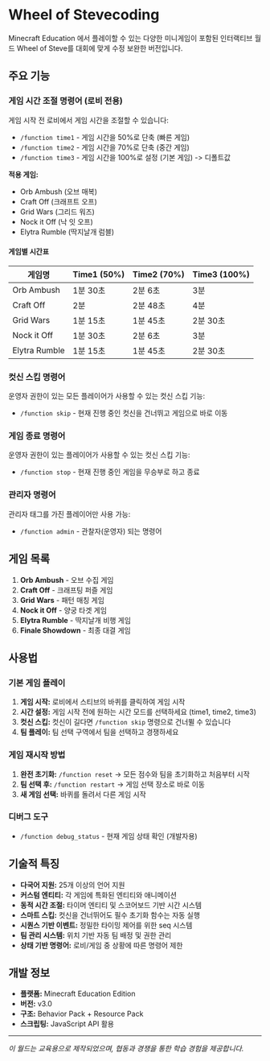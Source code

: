 # Wheel of Stevecoding

Minecraft Education 에서 플레이할 수 있는 다양한 미니게임이 포함된 인터랙티브 월드 Wheel of Steve를 대회에 맞게 수정 보완한 버전입니다. 

## 주요 기능

### 게임 시간 조절 명령어 (로비 전용)

게임 시작 전 로비에서 게임 시간을 조절할 수 있습니다:

- `/function time1` - 게임 시간을 50%로 단축 (빠른 게임)
- `/function time2` - 게임 시간을 70%로 단축 (중간 게임)  
- `/function time3` - 게임 시간을 100%로 설정 (기본 게임) -> 디폴트값

**적용 게임:**
- Orb Ambush (오브 매복)
- Craft Off (크래프트 오프) 
- Grid Wars (그리드 워즈)
- Nock it Off (낙 잇 오프)
- Elytra Rumble (딱지날개 럼블)

#### 게임별 시간표

| 게임명 | Time1 (50%) | Time2 (70%) | Time3 (100%) |
|--------|-------------|-------------|--------------|
| Orb Ambush | 1분 30초 | 2분 6초 | 3분 |
| Craft Off | 2분 | 2분 48초 | 4분 |
| Grid Wars | 1분 15초 | 1분 45초 | 2분 30초 |
| Nock it Off | 1분 30초 | 2분 6초 | 3분 |
| Elytra Rumble | 1분 15초 | 1분 45초 | 2분 30초 |

### 컷신 스킵 명령어

운영자 권한이 있는 모든 플레이어가 사용할 수 있는 컷신 스킵 기능:

- `/function skip` - 현재 진행 중인 컷신을 건너뛰고 게임으로 바로 이동

### 게임 종료 명령어

운영자 권한이 있는 플레이어가 사용할 수 있는 컷신 스킵 기능:

- `/function stop` - 현재 진행 중인 게임을 무승부로 하고 종료

### 관리자 명령어

관리자 태그를 가진 플레이어만 사용 가능:

- `/function admin` - 관찰자(운영자) 되는 명령어

## 게임 목록

1. **Orb Ambush** - 오브 수집 게임
2. **Craft Off** - 크래프팅 퍼즐 게임  
3. **Grid Wars** - 패턴 매칭 게임
4. **Nock it Off** - 양궁 타겟 게임
5. **Elytra Rumble** - 딱지날개 비행 게임
6. **Finale Showdown** - 최종 대결 게임

## 사용법

### 기본 게임 플레이
1. **게임 시작:** 로비에서 스티브의 바퀴를 클릭하여 게임 시작
2. **시간 설정:** 게임 시작 전에 원하는 시간 모드를 선택하세요 (time1, time2, time3)
3. **컷신 스킵:** 컷신이 길다면 `/function skip` 명령으로 건너뛸 수 있습니다
4. **팀 플레이:** 팀 선택 구역에서 팀을 선택하고 경쟁하세요

### 게임 재시작 방법
1. **완전 초기화:** `/function reset` → 모든 점수와 팀을 초기화하고 처음부터 시작
2. **팀 선택 후:** `/function restart` → 게임 선택 장소로 바로 이동
3. **새 게임 선택:** 바퀴를 돌려서 다른 게임 시작

### 디버그 도구
- `/function debug_status` - 현재 게임 상태 확인 (개발자용)

## 기술적 특징

- **다국어 지원:** 25개 이상의 언어 지원
- **커스텀 엔티티:** 각 게임에 특화된 엔티티와 애니메이션
- **동적 시간 조절:** 타이머 엔티티 및 스코어보드 기반 시간 시스템
- **스마트 스킵:** 컷신을 건너뛰어도 필수 초기화 함수는 자동 실행
- **시퀀스 기반 이벤트:** 정밀한 타이밍 제어를 위한 seq 시스템
- **팀 관리 시스템:** 위치 기반 자동 팀 배정 및 권한 관리
- **상태 기반 명령어:** 로비/게임 중 상황에 따른 명령어 제한

## 개발 정보

- **플랫폼:** Minecraft Education Edition
- **버전:** v3.0
- **구조:** Behavior Pack + Resource Pack
- **스크립팅:** JavaScript API 활용

---

*이 월드는 교육용으로 제작되었으며, 협동과 경쟁을 통한 학습 경험을 제공합니다.*
